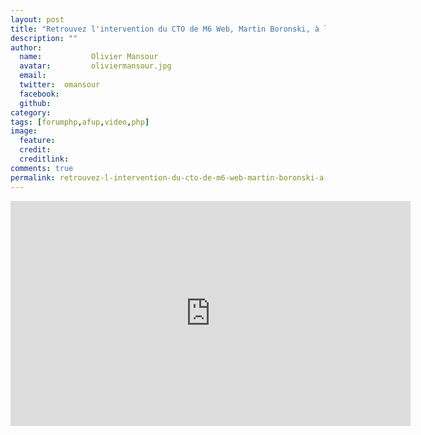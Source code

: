 ```yaml
---
layout: post
title: "Retrouvez l'intervention du CTO de M6 Web, Martin Boronski, à la table ronde du Forum PHP 2012"
description: ""
author:
  name:           Olivier Mansour
  avatar:         oliviermansour.jpg
  email:          
  twitter:  omansour      
  facebook:       
  github:    
category: 
tags: [forumphp,afup,video,php]
image:
  feature: 
  credit: 
  creditlink: 
comments: true  
permalink: retrouvez-l-intervention-du-cto-de-m6-web-martin-boronski-a-la-table-ronde-du-forum-php-2012
---
```


<iframe allowfullscreen="" frameborder="0" height="360" src="http://www.youtube.com/embed/4ex9UIfQ2Aw?wmode=transparent&fs=1&feature=oembed" width="640"></iframe>

